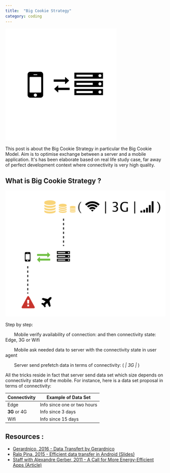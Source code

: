 ```yaml
---
title:  "Big Cookie Strategy"
category: coding
---
```


![Big Cookie Strategy in Mobile Development](/img/post/mobile-server.png)

This post is about the Big Cookie Strategy in particular the Big Cookie Model. Aim is to optimise exchange between a server and a mobile application. It's has been elaborate based on real life study case, far away of perfect development context where connectivity is very high quality.

## What is Big Cookie Strategy ?

![Big Cookie Strategy in Mobile Development](/img/post/big-cookie-strategy.png)

Step by step:

&nbsp;&nbsp;&nbsp;&nbsp;&nbsp;&nbsp;<i class="fa fa-mobile" aria-hiden="true"></i> Mobile verify availability of connection: <i class="fa fa-exclamation-triangle" aria-hiden="true"></i> <i class="fa fa-plane" aria-hiden="true"></i> and then connectivity state: <i class="fa fa-signal" aria-hiden="true"></i> Edge, 3G or <i class="fa fa-wifi" aria-hiden="true"></i> Wifi

&nbsp;&nbsp;&nbsp;&nbsp;&nbsp;&nbsp;<i class="fa fa-exchange" aria-hiden="true"></i> Mobile ask needed data to server with the connectivity state in user agent

&nbsp;&nbsp;&nbsp;&nbsp;&nbsp;&nbsp;<i class="fa fa-server" aria-hiden="true"></i> Server send prefetch data in terms of connectivity: <i class="fa fa-database" aria-hiden="true"></i> ( <i class="fa fa-wifi" aria-hiden="true"> | 3G | </i> <i class="fa fa-signal" aria-hiden="true"></i> )

All the tricks reside in fact that server send data set which size depends on connectivity state of the mobile.
For instance, here is a data set proposal in terms of connectivity:

| Connectivity | Example of Data Set |
| ------------ | ---------------- |
| <i class="fa fa-signal" aria-hiden="true"></i> Edge | Info since one or two hours |
| **3G** or 4G | Info since 3 days |
| <i class="fa fa-wifi" aria-hiden="true"></i> Wifi | Info since 15 days | 




## <i class="fa fa-globe" aria-hiden="true"></i> Resources :

* [Gerardnico, 2016 - Data Transfert by Gerardnico](http://gerardnico.com/wiki/android/data_transfer)
* [Ralp Pina, 2015 - Efficient data transfer in Android (Slides)](http://www.slideshare.net/CotapEng/efficient-data-transfer-tech-talk)
* [Staff with Alexandre Gerber, 2011 - A Call for More Energy-Efficient Apps (Article)](http://www.research.att.com/articles/featured_stories/2011_03/201102_Energy_efficient?fbid=HZjMhQoG88-)
